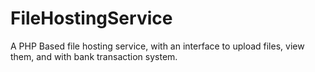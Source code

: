 # FileHostingService
A PHP Based file hosting service, with an interface to upload files, view them, and with bank transaction system.
